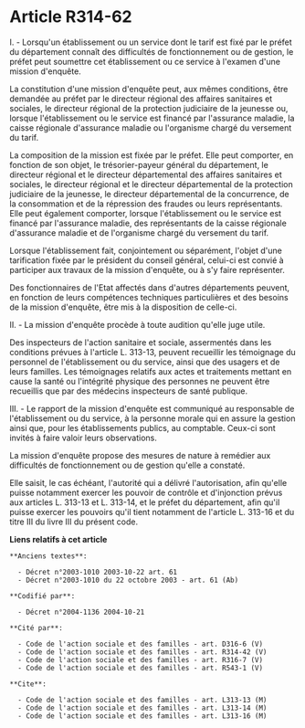 # Article R314-62

I. - Lorsqu'un établissement ou un service dont le tarif est fixé par le préfet du département connaît des difficultés de
fonctionnement ou de gestion, le préfet peut soumettre cet établissement ou ce service à l'examen d'une mission d'enquête.

La constitution d'une mission d'enquête peut, aux mêmes conditions, être demandée au préfet par le directeur régional des
affaires sanitaires et sociales, le directeur régional de la protection judiciaire de la jeunesse ou, lorsque l'établissement
ou le service est financé par l'assurance maladie, la caisse régionale d'assurance maladie ou l'organisme chargé du versement
du tarif.

La composition de la mission est fixée par le préfet. Elle peut comporter, en fonction de son objet, le trésorier-payeur
général du département, le directeur régional et le directeur départemental des affaires sanitaires et sociales, le directeur
régional et le directeur départemental de la protection judiciaire de la jeunesse, le directeur départemental de la
concurrence, de la consommation et de la répression des fraudes ou leurs représentants. Elle peut également comporter,
lorsque l'établissement ou le service est financé par l'assurance maladie, des représentants de la caisse régionale
d'assurance maladie et de l'organisme chargé du versement du tarif.

Lorsque l'établissement fait, conjointement ou séparément, l'objet d'une tarification fixée par le président du conseil
général, celui-ci est convié à participer aux travaux de la mission d'enquête, ou à s'y faire représenter.

Des fonctionnaires de l'Etat affectés dans d'autres départements peuvent, en fonction de leurs compétences techniques
particulières et des besoins de la mission d'enquête, être mis à la disposition de celle-ci.

II. - La mission d'enquête procède à toute audition qu'elle juge utile.

Des inspecteurs de l'action sanitaire et sociale, assermentés dans les conditions prévues à l'article L. 313-13, peuvent
recueillir les témoignage du personnel de l'établissement ou du service, ainsi que des usagers et de leurs familles. Les
témoignages relatifs aux actes et traitements mettant en cause la santé ou l'intégrité physique des personnes ne peuvent être
recueillis que par des médecins inspecteurs de santé publique.

III. - Le rapport de la mission d'enquête est communiqué au responsable de l'établissement ou du service, à la personne
morale qui en assure la gestion ainsi que, pour les établissements publics, au comptable. Ceux-ci sont invités à faire valoir
leurs observations.

La mission d'enquête propose des mesures de nature à remédier aux difficultés de fonctionnement ou de gestion qu'elle a
constaté.

Elle saisit, le cas échéant, l'autorité qui a délivré l'autorisation, afin qu'elle puisse notamment exercer les pouvoir de
contrôle et d'injonction prévus aux articles L. 313-13 et L. 313-14, et le préfet du département, afin qu'il puisse exercer
les pouvoirs qu'il tient notamment de l'article L. 313-16 et du titre III du livre III du présent code.

**Liens relatifs à cet article**

	**Anciens textes**:

	  - Décret n°2003-1010 2003-10-22 art. 61
	  - Décret n°2003-1010 du 22 octobre 2003 - art. 61 (Ab)

	**Codifié par**:

	  - Décret n°2004-1136 2004-10-21

	**Cité par**:

	  - Code de l'action sociale et des familles - art. D316-6 (V)
	  - Code de l'action sociale et des familles - art. R314-42 (V)
	  - Code de l'action sociale et des familles - art. R316-7 (V)
	  - Code de l'action sociale et des familles - art. R543-1 (V)

	**Cite**:

	  - Code de l'action sociale et des familles - art. L313-13 (M)
	  - Code de l'action sociale et des familles - art. L313-14 (M)
	  - Code de l'action sociale et des familles - art. L313-16 (M)
